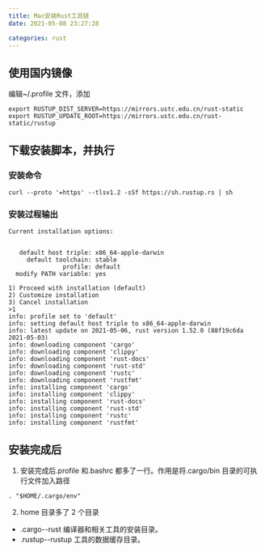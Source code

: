 ```yaml
---
title: Mac安装Rust工具链
date: 2021-05-08 23:27:28

categories: rust
---
```


## 使用国内镜像

编辑~/.profile 文件，添加

```
export RUSTUP_DIST_SERVER=https://mirrors.ustc.edu.cn/rust-static
export RUSTUP_UPDATE_ROOT=https://mirrors.ustc.edu.cn/rust-static/rustup
```

## 下载安装脚本，并执行

### 安装命令

```
curl --proto '=https' --tlsv1.2 -sSf https://sh.rustup.rs | sh
```

### 安装过程输出

```
Current installation options:


   default host triple: x86_64-apple-darwin
     default toolchain: stable
               profile: default
  modify PATH variable: yes

1) Proceed with installation (default)
2) Customize installation
3) Cancel installation
>1
info: profile set to 'default'
info: setting default host triple to x86_64-apple-darwin
info: latest update on 2021-05-06, rust version 1.52.0 (88f19c6da 2021-05-03)
info: downloading component 'cargo'
info: downloading component 'clippy'
info: downloading component 'rust-docs'
info: downloading component 'rust-std'
info: downloading component 'rustc'
info: downloading component 'rustfmt'
info: installing component 'cargo'
info: installing component 'clippy'
info: installing component 'rust-docs'
info: installing component 'rust-std'
info: installing component 'rustc'
info: installing component 'rustfmt'
```

## 安装完成后

1. 安装完成后.profile 和.bashrc 都多了一行。作用是将.cargo/bin 目录的可执行文件加入路径

```
. "$HOME/.cargo/env"
```

2. home 目录多了 2 个目录

- .cargo--rust 编译器和相关工具的安装目录。
- .rustup--rustup 工具的数据缓存目录。
